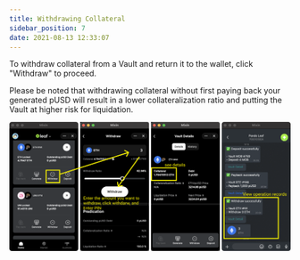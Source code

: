 ```yaml
---
title: Withdrawing Collateral 
sidebar_position: 7
date: 2021-08-13 12:33:07
---
```


To withdraw collateral from a Vault and return it to the wallet, click "Withdraw" to proceed. 

Please be noted that withdrawing collateral without first paying back your generated pUSD will result in a lower collateralization ratio and putting the Vault at higher risk for liquidation.

![](../assets/withdraw.png)

